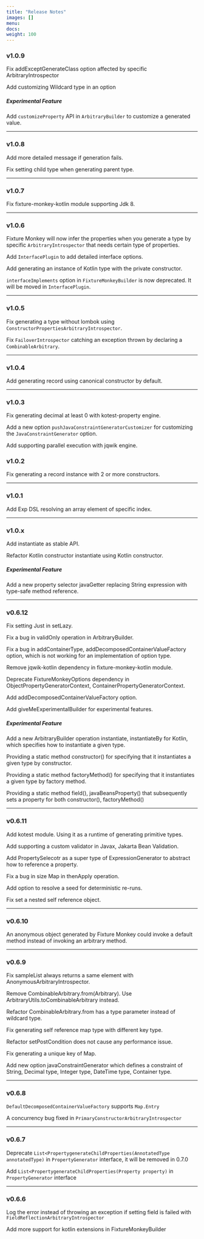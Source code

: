 ```yaml
---
title: "Release Notes"
images: []
menu:
docs:
weight: 100
---
```

### v1.0.9
Fix addExceptGenerateClass option affected by specific ArbitraryIntrospector

Add customizing Wildcard type in an option

##### Experimental Feature
Add `customizeProperty` API in `ArbitraryBuilder` to customize a generated value.

----------

### v1.0.8
Add more detailed message if generation fails.

Fix setting child type when generating parent type.

----------

### v1.0.7
Fix fixture-monkey-kotlin module supporting Jdk 8.

----------

### v1.0.6
Fixture Monkey will now infer the properties when you generate a type by specific `ArbitraryIntrospector` that needs certain type of properties.

Add `InterfacePlugin` to add detailed interface options.

Add generating an instance of Kotlin type with the private constructor.

`interfaceImplements` option in `FixtureMonkeyBuilder` is now deprecated. It will be moved in `InterfacePlugin`.

----------

### v1.0.5
Fix generating a type without lombok using `ConstructorPropertiesArbitraryIntrospector`.

Fix `FailoverIntrospector` catching an exception thrown by declaring a `CombinableArbitrary`.

----------

### v1.0.4
Add generating record using canonical constructor by default.

----------

### v1.0.3
Fix generating decimal at least 0 with kotest-property engine.

Add a new option `pushJavaConstraintGeneratorCustomizer` for customizing the `JavaConstraintGenerator` option.

Add supporting parallel execution with jqwik engine.

### v1.0.2
Fix generating a record instance with 2 or more constructors.

----------
### v1.0.1
Add Exp DSL resolving an array element of specific index.

----------
### v1.0.x
Add instantiate as stable API.

Refactor Kotlin constructor instantiate using Kotlin constructor.

##### Experimental Feature
Add a new property selector javaGetter replacing String expression with type-safe method reference.

----------
### v0.6.12
Fix setting Just in setLazy.

Fix a bug in validOnly operation in ArbitraryBuilder.

Fix a bug in addContainerType, addDecomposedContainerValueFactory option, which is not working for an implementation of option type.

Remove jqwik-kotlin dependency in fixture-monkey-kotlin module.

Deprecate FixtureMonkeyOptions dependency in ObjectPropertyGeneratorContext, ContainerPropertyGeneratorContext.

Add addDecomposedContainerValueFactory option.

Add giveMeExperimentalBuilder for experimental features.

##### Experimental Feature
Add a new ArbitraryBuilder operation instantiate, instantiateBy for Kotlin, which specifies how to instantiate a given type.

Providing a static method constructor() for specifying that it instantiates a given type by constructor.

Providing a static method factoryMethod() for specifying that it instantiates a given type by factory method.

Providing a static method field(), javaBeansProperty() that subsequently sets a property for both constructor(), factoryMethod()

----------
### v0.6.11
Add kotest module. Using it as a runtime of generating primitive types.

Add supporting a custom validator in Javax, Jakarta Bean Validation.

Add PropertySelecotr as a super type of ExpressionGenerator to abstract how to reference a property.

Fix a bug in size Map in thenApply operation.

Add option to resolve a seed for deterministic re-runs.

Fix set a nested self reference object.

----------
### v0.6.10
An anonymous object generated by Fixture Monkey could invoke a default method instead of invoking an arbitrary method.

----------
### v0.6.9
Fix sampleList always returns a same element with AnonymousArbitraryIntrospector.

Remove CombinableArbitrary.from(Arbitrary). Use ArbitraryUtils.toCombinableArbitrary instead.

Refactor CombinableArbitrary.from has a type parameter instead of wildcard type.

Fix generating self reference map type with different key type.

Refactor setPostCondition does not cause any performance issue.

Fix generating a unique key of Map.

Add new option javaConstraintGenerator which defines a constraint of String, Decimal type, Integer type, DateTime type, Container type.

----------
### v0.6.8
`DefaultDecomposedContainerValueFactory` supports `Map.Entry`

A concurrency bug fixed in `PrimaryConstructorArbitraryIntrospector`

----------

### v0.6.7
Deprecate `List<PropertygenerateChildProperties(AnnotatedType annotatedType)` in `PropertyGenerator` interface, it will be removed in 0.7.0

Add `List<PropertygenerateChildProperties(Property property)` in `PropertyGenerator` interface

----------
### v0.6.6
Log the error instead of throwing an exception if setting field is failed with `FieldReflectionArbitraryIntrospector`

Add more support for kotlin extensions in FixtureMonkeyBuilder
